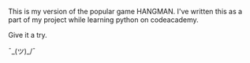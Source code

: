 This is my version of the popular game HANGMAN.
I've written this as a part of my project while learning python on codeacademy.

Give it a try.

¯\_(ツ)_/¯
